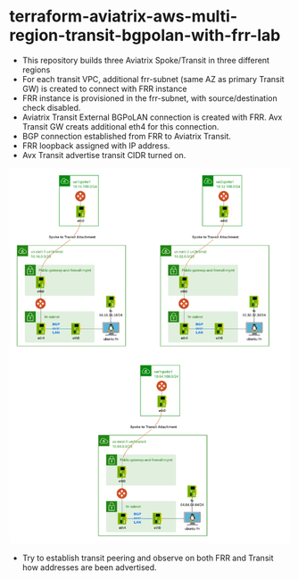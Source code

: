 # terraform-aviatrix-aws-multi-region-transit-bgpolan-with-frr-lab

- This repository builds three Aviatrix Spoke/Transit in three different regions
- For each transit VPC, additional frr-subnet (same AZ as primary Transit GW) is created to connect with FRR instance
- FRR instance is provisioned in the frr-subnet, with source/destination check disabled.
- Aviatrix Transit External BGPoLAN connection is created with FRR. Avx Transit GW creats additional eth4 for this connection.
- BGP connection established from FRR to Aviatrix Transit.
- FRR loopback assigned with IP address.
- Avx Transit advertise transit CIDR turned on.

![alt text](terraform-aviatrix-aws-multi-region-transit-bgpolan-with-frr-lab-1.png)

- Try to establish transit peering and observe on both FRR and Transit how addresses are been advertised.